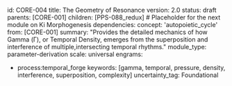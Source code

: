 id: CORE-004
title: The Geometry of Resonance
version: 2.0
status: draft
parents: [CORE-001]
children: [PPS-088_redux] # Placeholder for the next module on Ki Morphogenesis
dependencies:
concept: 'autopoietic_cycle'
from: [CORE-001]
summary: "Provides the detailed mechanics of how Gamma (Γ), or Temporal Density, emerges from the superposition and interference of multiple,intersecting temporal rhythms."
module_type: parameter-derivation
scale: universal
engrams:
 - process:temporal_forge
keywords: [gamma, temporal, pressure, density, interference, superposition, complexity]
uncertainty_tag: Foundational